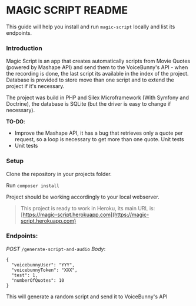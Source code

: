 MAGIC SCRIPT README
======================

This guide will help you install and run `magic-script` locally and list its endpoints.

### Introduction 
Magic Script is an app that creates automatically scripts from Movie Quotes (powered by
Mashape API)
and send them to the VoiceBunny's API - when the recording is done, the last script its 
available in the index of the project.
Database is provided to store move than one script and to extend the project if it's necessary.

The project was build in PHP and Silex Microframework (With Symfony and Doctrine), the database
is SQLite (but the driver is easy to change if necessary).

**TO-DO**: 
* Improve the Mashape API, it has a bug that retrieves only a quote per request, so a 
loop is necessary to get more than one quote. Unit tests
* Unit tests


### Setup

Clone the repository in your projects folder.

Run `composer install`

Project should be working accordingly to your local webserver.

> This project is ready to work in Heroku, its main URL is: [https://magic-script.herokuapp.com](https://magic-script.herokuapp.com)

### Endpoints:

*POST* `/generate-script-and-audio`
*Body*:

```
{
  "voicebunnyUser": "YYY",
  "voicebunnyToken": "XXX",
  "test": 1,
  "numberOfQuotes": 10
}
```

This will generate a random script and send it to VoiceBunny's API
